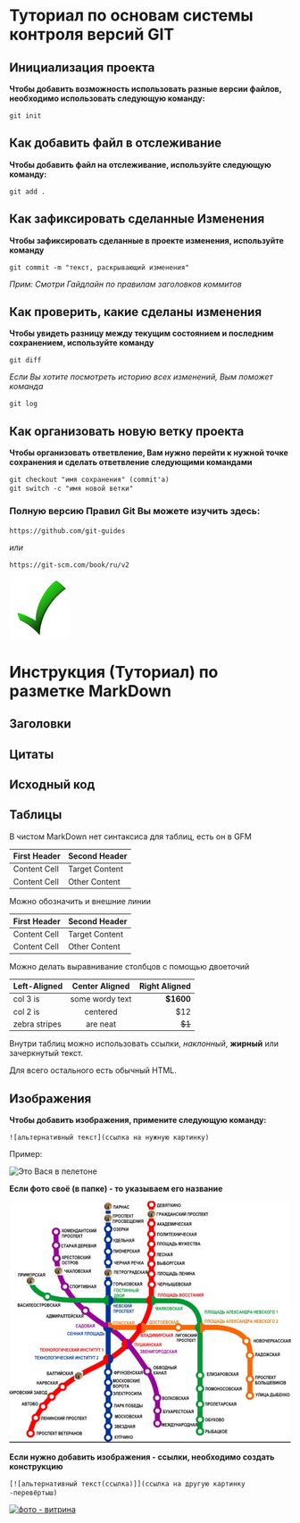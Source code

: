 # Туториал по основам системы контроля версий GIT


## Инициализация проекта
**Чтобы добавить возможность использовать разные версии файлов, необходимо использовать следующую команду:**

```fix
git init
```


## Как добавить файл в отслеживание
**Чтобы добавить файл на отслеживание, используйте следующую команду:**

```
git add .
```

## Как зафиксировать сделанные Изменения
**Чтобы зафиксировать сделанные в проекте изменения, используйте команду**

```fix
git commit -m "текст, раскрывающий изменения"
```
*Прим: Смотри Гайдлайн по правилам заголовков коммитов*

## Как проверить, какие сделаны изменения
**Чтобы увидеть разницу между текущим состоянием и последним сохранением, используйте команду**

```
git diff
```
*Если Вы хотите посмотреть историю всех изменений, Вым поможет команда*

```
git log
```

## Как организовать новую ветку проекта
**Чтобы организовать ответвление, Вам нужно перейти к нужной точке сохранения и сделать ответвление следующими командами**

```
git checkout "имя сохранения" (commit'a)
git switch -c "имя новой ветки"
```

### Полную версию Правил Git Вы можете изучить здесь:

```
https://github.com/git-guides
```
*или*

```
https://git-scm.com/book/ru/v2
```

![Getting Started](1_check.png)




# Инструкция (Туториал) по разметке MarkDown


## Заголовки



## Цитаты



## Исходный код





## Таблицы

В чистом MarkDown нет синтаксиса для таблиц, есть он в GFM

First Header   |  Second Header
-------------- | --------------
Content Cell   | Target Content
Content Cell   | Other Content

Можно обозначить и внешние линии

| First Header   |  Second Header |
| -------------- | -------------- |
| Content Cell   | Target Content |
| Content Cell   | Other Content  |

Можно делать выравнивание столбцов с помощью двоеточий

| Left-Aligned  | Center Aligned  | Right Aligned |
|:------------- |:---------------:| -------------:|
| col 3 is      | some wordy text | **$1600**     |
| col 2 is      | centered        | $12           |
| zebra stripes | are neat        | ~~$1~~        |

Внутри таблиц можно использовать ссылки, *наклонный*,
**жирный** или зачеркнутый текст.

Для всего остального есть обычный HTML.



## Изображения

**Чтобы добавить изображения, примените следующую команду:**

```
![альтернативный текст](ссылка на нужную картинку)
```
Пример:

![Это Вася в пелетоне](https://recordregion.ru/wp-content/uploads/2/f/8/2f894c70b1ec3f7df0d719b710040439.jpeg)

**Если фото своё (в папке) - то указываем его название**

![моё фото](2_map.jpg)

**Если нужно добавить изображения - ссылки, необходимо создать конструкцию**

```
[![альтернативный текст(ссылка)]](ссылка на другую картинку -перевёртыш)
```

[![фото - витрина](https://cdn.img-gorod.ru/nomenclature/26/744/2674434.jpg)](https://burzyancbs.ru/wp-content/uploads/2022/04/nedelya1.jpg)

